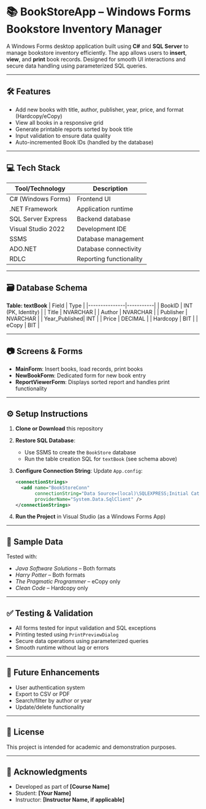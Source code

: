 # 📚 BookStoreApp – Windows Forms Bookstore Inventory Manager

A Windows Forms desktop application built using **C#** and **SQL Server** to manage bookstore inventory efficiently. The app allows users to **insert**, **view**, and **print** book records. Designed for smooth UI interactions and secure data handling using parameterized SQL queries.

---

## 🛠 Features

- Add new books with title, author, publisher, year, price, and format (Hardcopy/eCopy)
- View all books in a responsive grid
- Generate printable reports sorted by book title
- Input validation to ensure data quality
- Auto-incremented Book IDs (handled by the database)

---

## 💻 Tech Stack

| Tool/Technology | Description |
|-----------------|-------------|
| C# (Windows Forms) | Frontend UI |
| .NET Framework | Application runtime |
| SQL Server Express | Backend database |
| Visual Studio 2022 | Development IDE |
| SSMS | Database management |
| ADO.NET | Database connectivity |
| RDLC | Reporting functionality |

---

## 🗃 Database Schema

**Table: textBook**
| Field         | Type      |
|---------------|-----------|
| BookID        | INT (PK, Identity) |
| Title         | NVARCHAR  |
| Author        | NVARCHAR  |
| Publisher     | NVARCHAR  |
| Year_Published| INT       |
| Price         | DECIMAL   |
| Hardcopy      | BIT       |
| eCopy         | BIT       |

---

## 📷 Screens & Forms

- **MainForm**: Insert books, load records, print books
- **NewBookForm**: Dedicated form for new book entry
- **ReportViewerForm**: Displays sorted report and handles print functionality

---

## ⚙️ Setup Instructions

1. **Clone or Download** this repository
2. **Restore SQL Database**: 
    - Use SSMS to create the `BookStore` database
    - Run the table creation SQL for `textBook` (see schema above)
3. **Configure Connection String**:
    Update `App.config`:

    ```xml
    <connectionStrings>
      <add name="BookStoreConn" 
           connectionString="Data Source=(local)\SQLEXPRESS;Initial Catalog=BookStore;Integrated Security=True" 
           providerName="System.Data.SqlClient" />
    </connectionStrings>
    ```

4. **Run the Project** in Visual Studio (as a Windows Forms App)

---

## 🧪 Sample Data

Tested with:

- _Java Software Solutions_ – Both formats  
- _Harry Potter_ – Both formats  
- _The Pragmatic Programmer_ – eCopy only  
- _Clean Code_ – Hardcopy only

---

## ✅ Testing & Validation

- All forms tested for input validation and SQL exceptions
- Printing tested using `PrintPreviewDialog`
- Secure data operations using parameterized queries
- Smooth runtime without lag or errors

---

## 📌 Future Enhancements

- User authentication system
- Export to CSV or PDF
- Search/filter by author or year
- Update/delete functionality

---

## 📄 License

This project is intended for academic and demonstration purposes.

---

## 🙌 Acknowledgments

- Developed as part of **[Course Name]**
- Student: **[Your Name]**
- Instructor: **[Instructor Name, if applicable]**

